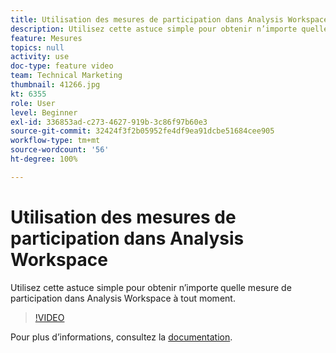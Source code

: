 ```yaml
---
title: Utilisation des mesures de participation dans Analysis Workspace
description: Utilisez cette astuce simple pour obtenir n’importe quelle mesure de participation dans Analysis Workspace à tout moment.
feature: Mesures
topics: null
activity: use
doc-type: feature video
team: Technical Marketing
thumbnail: 41266.jpg
kt: 6355
role: User
level: Beginner
exl-id: 336853ad-c273-4627-919b-3c86f97b60e3
source-git-commit: 32424f3f2b05952fe4df9ea91dcbe51684cee905
workflow-type: tm+mt
source-wordcount: '56'
ht-degree: 100%

---
```


# Utilisation des mesures de participation dans Analysis Workspace

Utilisez cette astuce simple pour obtenir n’importe quelle mesure de participation dans Analysis Workspace à tout moment.

>[!VIDEO](https://video.tv.adobe.com/v/41266/?quality=12&learn=on)

Pour plus dʼinformations, consultez la [documentation](https://docs.adobe.com/content/help/fr-FR/analytics/components/calculated-metrics/calcmetric-workflow/participation-metric.html).
